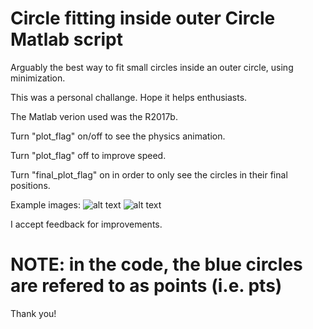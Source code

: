# Circle fitting inside outer Circle Matlab script
Arguably the best way to fit small circles inside an outer circle, using minimization.

This was a personal challange. Hope it helps enthusiasts.

The Matlab verion used was the R2017b.

Turn "plot_flag" on/off to see the physics animation.

Turn "plot_flag" off to improve speed.

Turn "final_plot_flag" on in order to only see the circles in their final positions.

Example images:
![alt text](https://raw.githubusercontent.com/Pedroandlino/circle-fitting-inside-outer-circle-matlab-algorithm/blob/master/img1.png)
![alt text](https://raw.githubusercontent.com/Pedroandlino/circle-fitting-inside-outer-circle-matlab-algorithm/blob/master/img2.png)

I accept feedback for improvements.

# NOTE: in the code, the blue circles are refered to as points (i.e. pts)


Thank you!




